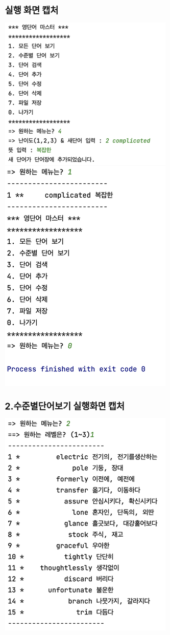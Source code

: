 # 실행 화면 캡처
<img src = "https://github.com/qlswltjdhandong/Project-1/blob/master/screenshot/%E1%84%89%E1%85%B3%E1%84%8F%E1%85%B3%E1%84%85%E1%85%B5%E1%86%AB%E1%84%89%E1%85%A3%E1%86%BA%202022-09-06%20%E1%84%8B%E1%85%A9%E1%84%92%E1%85%AE%205.30.28.png?raw=true">
<img src = "https://github.com/qlswltjdhandong/Project-1/blob/master/screenshot/%E1%84%89%E1%85%B3%E1%84%8F%E1%85%B3%E1%84%85%E1%85%B5%E1%86%AB%E1%84%89%E1%85%A3%E1%86%BA%202022-09-06%20%E1%84%8B%E1%85%A9%E1%84%92%E1%85%AE%205.30.09.png?raw=true">

# 2.수준별단어보기 실행화면 캡처
<img src = "https://github.com/qlswltjdhandong/Project-1/blob/master/screenshot/%E1%84%89%E1%85%B3%E1%84%8F%E1%85%B3%E1%84%85%E1%85%B5%E1%86%AB%E1%84%89%E1%85%A3%E1%86%BA%202022-09-15%20%E1%84%8B%E1%85%A9%E1%84%92%E1%85%AE%202.51.07.png?raw=true">

